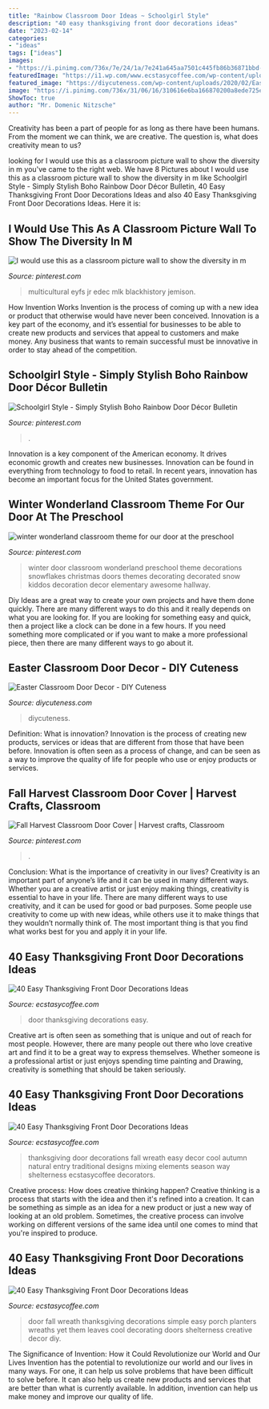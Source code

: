```yaml
---
title: "Rainbow Classroom Door Ideas ~ Schoolgirl Style"
description: "40 easy thanksgiving front door decorations ideas"
date: "2023-02-14"
categories:
- "ideas"
tags: ["ideas"]
images:
- "https://i.pinimg.com/736x/7e/24/1a/7e241a645aa7501c445fb86b36871bbd--classroom-themes-preschool-ideas.jpg"
featuredImage: "https://i1.wp.com/www.ecstasycoffee.com/wp-content/uploads/2016/10/Thanksgiving-Front-Door-Decorations-13.jpg?resize=510%2C680"
featured_image: "https://diycuteness.com/wp-content/uploads/2020/02/Easter-Classroom-Door-Decor-4.jpg"
image: "https://i.pinimg.com/736x/31/06/16/310616e6ba166870200a8ede725ebab7--teacher-doors-classroom-door.jpg"
ShowToc: true
author: "Mr. Domenic Nitzsche"
---
```



Creativity has been a part of people for as long as there have been humans. From the moment we can think, we are creative. The question is, what does creativity mean to us?

	

		
looking for I would use this as a classroom picture wall to show the diversity in m you've came to the right web. We have 8 Pictures about I would use this as a classroom picture wall to show the diversity in m like Schoolgirl Style - Simply Stylish Boho Rainbow Door Décor Bulletin, 40 Easy Thanksgiving Front Door Decorations Ideas and also 40 Easy Thanksgiving Front Door Decorations Ideas. Here it is:
		
    
## I Would Use This As A Classroom Picture Wall To Show The Diversity In M

<img loading=lazy src="https://i.pinimg.com/736x/1f/8b/4f/1f8b4fda194579adccba695154de62b8--multicultural-activities-history-activities.jpg" onerror="this.onerror=null;this.src='https://tse2.mm.bing.net/th?id=OIP.zu9_Xh0TlAg0mxZi0a64jAAAAA&amp;pid=15.1';" alt="I would use this as a classroom picture wall to show the diversity in m">

_Source: pinterest.com_

>multicultural eyfs jr edec mlk blackhistory jemison. 

	

How Invention Works
Invention is the process of coming up with a new idea or product that otherwise would have never been conceived. Innovation is a key part of the economy, and it’s essential for businesses to be able to create new products and services that appeal to customers and make money. Any business that wants to remain successful must be innovative in order to stay ahead of the competition.

    
## Schoolgirl Style - Simply Stylish Boho Rainbow Door Décor Bulletin

<img loading=lazy src="https://i.pinimg.com/736x/82/96/ae/8296ae6dc0011f9e4d45c44d2ce478be.jpg" onerror="this.onerror=null;this.src='https://tse4.mm.bing.net/th?id=OIP.Cogus8fm-Sfag8HlLR9kKgHaLE&amp;pid=15.1';" alt="Schoolgirl Style - Simply Stylish Boho Rainbow Door Décor Bulletin">

_Source: pinterest.com_

>. 

	

Innovation is a key component of the American economy. It drives economic growth and creates new businesses. Innovation can be found in everything from technology to food to retail. In recent years, innovation has become an important focus for the United States government.

    
## Winter Wonderland Classroom Theme For Our Door At The Preschool

<img loading=lazy src="https://i.pinimg.com/736x/7e/24/1a/7e241a645aa7501c445fb86b36871bbd--classroom-themes-preschool-ideas.jpg" onerror="this.onerror=null;this.src='https://tse2.mm.bing.net/th?id=OIP.f6KudFyjbYbvUravBvCHrwHaJ4&amp;pid=15.1';" alt="winter wonderland classroom theme for our door at the preschool">

_Source: pinterest.com_

>winter door classroom wonderland preschool theme decorations snowflakes christmas doors themes decorating decorated snow kiddos decoration decor elementary awesome hallway. 

	

Diy Ideas are a great way to create your own projects and have them done quickly. There are many different ways to do this and it really depends on what you are looking for. If you are looking for something easy and quick, then a project like a clock can be done in a few hours. If you need something more complicated or if you want to make a more professional piece, then there are many different ways to go about it.

    
## Easter Classroom Door Decor - DIY Cuteness

<img loading=lazy src="https://diycuteness.com/wp-content/uploads/2020/02/Easter-Classroom-Door-Decor-4.jpg" onerror="this.onerror=null;this.src='https://tse1.mm.bing.net/th?id=OIP.ZrtWpQ0FOA63ldCwfRNdLgHaJ4&amp;pid=15.1';" alt="Easter Classroom Door Decor - DIY Cuteness">

_Source: diycuteness.com_

>diycuteness. 

	

Definition: What is innovation?
Innovation is the process of creating new products, services or ideas that are different from those that have been before. Innovation is often seen as a process of change, and can be seen as a way to improve the quality of life for people who use or enjoy products or services.

    
## Fall Harvest Classroom Door Cover | Harvest Crafts, Classroom

<img loading=lazy src="https://i.pinimg.com/736x/31/06/16/310616e6ba166870200a8ede725ebab7--teacher-doors-classroom-door.jpg" onerror="this.onerror=null;this.src='https://tse1.mm.bing.net/th?id=OIP.Sg6f3AvQ2V2MOqmsdKxCmQDHEs&amp;pid=15.1';" alt="Fall Harvest Classroom Door Cover | Harvest crafts, Classroom">

_Source: pinterest.com_

>. 

	

Conclusion: What is the importance of creativity in our lives?
Creativity is an important part of anyone’s life and it can be used in many different ways. Whether you are a creative artist or just enjoy making things, creativity is essential to have in your life. There are many different ways to use creativity, and it can be used for good or bad purposes. Some people use creativity to come up with new ideas, while others use it to make things that they wouldn’t normally think of. The most important thing is that you find what works best for you and apply it in your life.

    
## 40 Easy Thanksgiving Front Door Decorations Ideas

<img loading=lazy src="https://i1.wp.com/www.ecstasycoffee.com/wp-content/uploads/2016/10/Thanksgiving-Front-Door-Decorations-13.jpg?resize=510%2C680" onerror="this.onerror=null;this.src='https://tse3.mm.bing.net/th?id=OIP.ftgLEwJowab5hv_kvsBSpwHaJ4&amp;pid=15.1';" alt="40 Easy Thanksgiving Front Door Decorations Ideas">

_Source: ecstasycoffee.com_

>door thanksgiving decorations easy. 

	

Creative art is often seen as something that is unique and out of reach for most people. However, there are many people out there who love creative art and find it to be a great way to express themselves. Whether someone is a professional artist or just enjoys spending time painting and Drawing, creativity is something that should be taken seriously.

    
## 40 Easy Thanksgiving Front Door Decorations Ideas

<img loading=lazy src="https://i0.wp.com/www.ecstasycoffee.com/wp-content/uploads/2016/10/Thanksgiving-Front-Door-Decorations-Ideas-3.jpg" onerror="this.onerror=null;this.src='https://tse4.mm.bing.net/th?id=OIP.cDUlo7ADIpu0MG1sqyITawHaLJ&amp;pid=15.1';" alt="40 Easy Thanksgiving Front Door Decorations Ideas">

_Source: ecstasycoffee.com_

>thanksgiving door decorations fall wreath easy decor cool autumn natural entry traditional designs mixing elements season way shelterness ecstasycoffee decorators. 

	

Creative process: How does creative thinking happen?
Creative thinking is a process that starts with the idea and then it's refined into a creation. It can be something as simple as an idea for a new product or just a new way of looking at an old problem. Sometimes, the creative process can involve working on different versions of the same idea until one comes to mind that you're inspired to produce.

    
## 40 Easy Thanksgiving Front Door Decorations Ideas

<img loading=lazy src="https://i2.wp.com/www.ecstasycoffee.com/wp-content/uploads/2016/10/Thanksgiving-Front-Door-Decorations-Ideas-7.jpg" onerror="this.onerror=null;this.src='https://tse1.mm.bing.net/th?id=OIP.-Yrf8bmxNKLEppXSpH6laAHaJ3&amp;pid=15.1';" alt="40 Easy Thanksgiving Front Door Decorations Ideas">

_Source: ecstasycoffee.com_

>door fall wreath thanksgiving decorations simple easy porch planters wreaths yet them leaves cool decorating doors shelterness creative decor diy. 

	

The Significance of Invention: How it Could Revolutionize our World and Our Lives
Invention has the potential to revolutionize our world and our lives in many ways. For one, it can help us solve problems that have been difficult to solve before. It can also help us create new products and services that are better than what is currently available. In addition, invention can help us make money and improve our quality of life.

